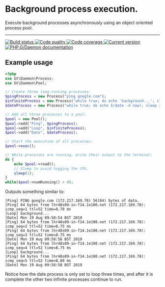 Background process execution.
=============================

Execute background processes asynchronously using an object oriented process pool.

***

<a href="https://github.com/PhpGt/Daemon/actions" target="_blank">
	<img src="https://badge.status.php.gt/daemon-build.svg" alt="Build status" />
</a>
<a href="https://scrutinizer-ci.com/g/PhpGt/Daemon" target="_blank">
	<img src="https://badge.status.php.gt/daemon-quality.svg" alt="Code quality" />
</a>
<a href="https://scrutinizer-ci.com/g/PhpGt/Daemon" target="_blank">
	<img src="https://badge.status.php.gt/daemon-coverage.svg" alt="Code coverage" />
</a>
<a href="https://packagist.org/packages/PhpGt/Daemon" target="_blank">
	<img src="https://badge.status.php.gt/daemon-version.svg" alt="Current version" />
</a>
<a href="https://www.php.gt/eaemon" target="_blank">
	<img src="https://badge.status.php.gt/daemon-docs.svg" alt="PHP.G/Daemon documentation" />
</a>

## Example usage

```php
<?php
use Gt\Daemon\Process;
use Gt\Daemon\Pool;

// Create three long-running processes:
$pingProcess = new Process("ping google.com");
$infiniteProcess = new Process("while true; do echo 'background...'; sleep 3; done");
$dateProcess = new Process("while true; do echo $(date -d now); sleep 2; done");

// Add all three processes to a pool:
$pool = new Pool();
$pool->add("Ping", $pingProcess);
$pool->add("Loop", $infiniteProcess);
$pool->add("Date", $dateProcess);

// Start the execution of all processes:
$pool->exec();

// While processes are running, write their output to the terminal:
do {
	echo $pool->read();
	// Sleep to avoid hogging the CPU.
	sleep(1);
}
while($pool->numRunning() > 0);
```

Outputs something similar to:

```
[Ping] PING google.com (172.217.169.78) 56(84) bytes of data.
[Ping] 64 bytes from lhr48s09-in-f14.1e100.net (172.217.169.78): icmp_seq=1 ttl=52 time=8.78 ms
[Loop] background...
[Date] Mon 19 Aug 09:58:54 BST 2019
[Ping] 64 bytes from lhr48s09-in-f14.1e100.net (172.217.169.78): icmp_seq=2 ttl=52 time=8.75 ms
[Ping] 64 bytes from lhr48s09-in-f14.1e100.net (172.217.169.78): icmp_seq=3 ttl=52 time=8.75 ms
[Date] Mon 19 Aug 09:58:56 BST 2019
[Ping] 64 bytes from lhr48s09-in-f14.1e100.net (172.217.169.78): icmp_seq=4 ttl=52 time=8.75 ms
[Loop] background...
[Ping] 64 bytes from lhr48s09-in-f14.1e100.net (172.217.169.78): icmp_seq=5 ttl=52 time=8.80 ms
[Date] Mon 19 Aug 09:58:58 BST 2019
```

Notice how the date process is only set to loop three times, and after it is complete the other two infinite processes continue to run.